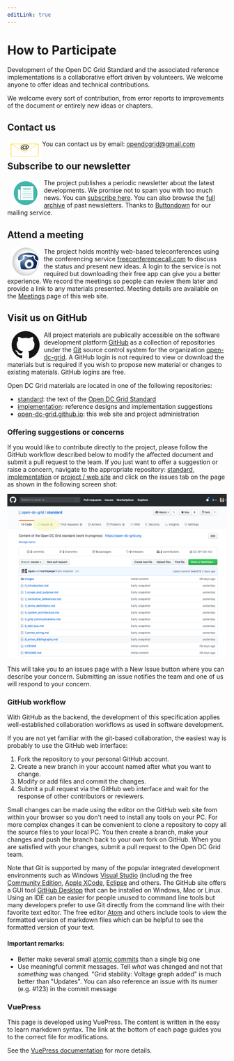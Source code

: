 ```yaml
---
editLink: true
---
```


# How to Participate
Development of the Open DC Grid Standard and the associated reference implementations is a collaborative effort driven by volunteers.
We welcome anyone to offer ideas and technical contributions.

We welcome every sort of contribution, from error reports to improvements of the document or entirely new ideas or chapters.

## Contact us
<a href="mailto:opendcgrid@gmail.com" target="_top"><img style="float: left;" src="./images/Letter.svg" hspace="0" width="80" height="40" alt="Open DC Grid Email"></img></a>You can contact us by email: <opendcgrid@gmail.com>

## Subscribe to our newsletter
<a href="https://buttondown.email/jlgula" target="_blank"><img style="float: left;" src="./images/news-2389226_1280.png" hspace="10" width="64" height="64" alt="Link to newsletter subscription page"></img></a>The project publishes
a periodic newsletter about the latest developments. We promise not to
spam you with too much news. You can [subscribe here](https://buttondown.email/jlgula). You can also browse the [full archive](https://buttondown.email/jlgula/archive) of past newsletters. Thanks to [Buttondown](https://buttondown.email/) for our mailing service.

## Attend a meeting
<a href="https://join.freeconferencecall.com/jlgula" target="_blank"><img style="float: left;" src="./images/FreeConferenceCall.png" hspace="10" width="64" height="64" alt="Link to Freeconferencecall meeting page"></img></a>
The project holds monthly web-based teleconferences using the conferencing service [freeconferencecall.com](https://www.freeconferencecall.com) to discuss the status and present new ideas.
A login to the service is not required but downloading their free app can give you a better experience.
We record the meetings so people can review them later and provide a link to any materials presented.
Meeting details are available on the [Meetings](./meetings) page of this web site.

##  Visit us on GitHub
<a href="https://github.com/open-dc-grid" target="_blank"><img style="float: left;" src="./images/GitHub-Mark-64px.png" hspace="10" alt="Link to Open DC Grid GitHub page"></img></a>
All project materials are publically accessible on the software development platform [GitHub](https://github.com/) as a collection of repositories under the [Git](https://git-scm.com/) source control system for the organization [open-dc-grid](https://github.com/open-dc-grid).
A GitHub login is not required to view or download the materials but is required if you wish to propose new material or changes to existing materials. GitHub logins are free.

Open DC Grid materials are located in one of the following repositories:

* [standard](https://github.com/open-dc-grid/standard): the text of the [Open DC Grid Standard](./standard)
* [implementation](https://github.com/open-dc-grid/implementation): reference designs and implementation suggestions
* [open-dc-grid.github.io](https://github.com/open-dc-grid/open-dc-grid.github.io): this web site and project administration

### Offering suggestions or concerns 

If you would like to contribute directly to the project, please follow the GitHub workflow described below to modify the affected document and submit a pull request to the team.
If you just want to offer a suggestion or raise a concern, navigate to the appropriate repository: [standard](https://github.com/open-dc-grid/standard), 
[implementation](https://github.com/open-dc-grid/implementation) or [project / web site](https://github.com/open-dc-grid/open-dc-grid.github.io) and click
on the issues tab on the page as shown in the following screen shot:

![Issues tab](./images/IssuesScreenShot.png)

This will take you to an issues page with a New Issue button where you can describe your concern. Submitting an issue notifies the team and one of us will respond to your concern.

### GitHub workflow

With GitHub as the backend, the development of this specification applies well-established collaboration workflows as used in software development.

If you are not yet familiar with the git-based collaboration, the easiest way is probably to use the GitHub web interface:

1. Fork the repository to your personal GitHub account.
2. Create a new branch in your account named after what you want to change.
3. Modify or add files and commit the changes.
4. Submit a pull request via the GitHub web interface and wait for the response of other contributors or reviewers.

Small changes can be made using the editor on the GitHub web site from within your browser so you don't need to install any tools on your PC. 
For more complex changes it can be convenient to clone a repository to copy all the source files to your local PC. You then create a branch, make your changes and push the branch back to your own fork on GitHub.
When you are satisfied with your changes, submit a pull request to the Open DC Grid team.

Note that Git is supported by many of the popular integrated development environments such as Windows [Visual Studio](https://visualstudio.microsoft.com/) (including the free [Community Edition](https://visualstudio.microsoft.com/vs/community/),
[Apple XCode](https://developer.apple.com/xcode/), [Eclipse](https://www.eclipse.org/ide/) and others. The GitHub site offers a GUI tool [GitHub Desktop](https://desktop.github.com/) that can be installed on Windows, Mac or Linux.
Using an IDE can be easier for people unused to command line tools but many developers prefer to use Git directly from the command line with their favorite text editor.
The free editor [Atom](https://atom.io/) and others include tools to view the formatted version of markdown files which can be helpful to see the formatted version of your text.



#### Important remarks:

- Better make several small [atomic commits](https://en.wikipedia.org/wiki/Atomic_commit#Atomic_commit_convention) than
  a single big one
- Use meaningful commit messages. Tell *what* was changed and not that *something* was changed. "Grid stability:
  Voltage graph added" is much better than "Updates". You can also reference an issue with its numer (e.g. #123) in the commit message

### VuePress

This page is developed using VuePress. The content is written in the easy to learn markdown syntax. The link at the bottom of each page guides you to the correct file for modifications.

See the [VuePress documentation](https://vuepress.vuejs.org/guide/) for more details.
